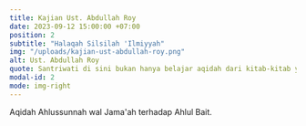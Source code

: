 ```yaml
---
title: Kajian Ust. Abdullah Roy
date: 2023-09-12 15:00:00 +07:00
position: 2
subtitle: "Halaqah Silsilah 'Ilmiyyah"
img: "/uploads/kajian-ust-abdullah-roy.png"
alt: Ust. Abdullah Roy
quote: Santriwati di sini bukan hanya belajar aqidah dari kitab-kitab yang lurus, namun juga dari para asatidzah yang terus dijaga kelurusan manhaj aqidahnya.
modal-id: 2
mode: img-right
---
```

Aqidah Ahlussunnah wal Jama'ah terhadap Ahlul Bait.